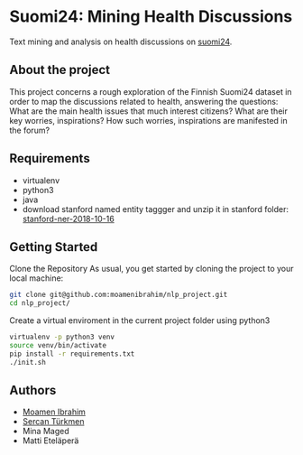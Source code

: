 # Suomi24: Mining Health Discussions

Text mining and analysis on health discussions on [suomi24](https://www.suomi24.fi/).

## About the project

This project concerns a rough exploration of the Finnish Suomi24 dataset in order to map the discussions related to health, answering the questions: What are the main health issues that much interest citizens? What are their key worries, inspirations? How such worries, inspirations are manifested in the forum?

## Requirements

* virtualenv
* python3
* java
* download stanford named entity taggger and unzip it in stanford folder: [stanford-ner-2018-10-16](https://nlp.stanford.edu/software/stanford-ner-2018-10-16.zip)

## Getting Started

Clone the Repository
As usual, you get started by cloning the project to your local machine:

```bash
git clone git@github.com:moamenibrahim/nlp_project.git
cd nlp_project/
```

Create a virtual enviroment in the current project folder using python3

```bash
virtualenv -p python3 venv
source venv/bin/activate
pip install -r requirements.txt
./init.sh
```

## Authors

* [Moamen Ibrahim](https://github.com/moamenibrahim)
* [Sercan Türkmen](https://github.com/sercant/)
* Mina Maged
* Matti Eteläperä
